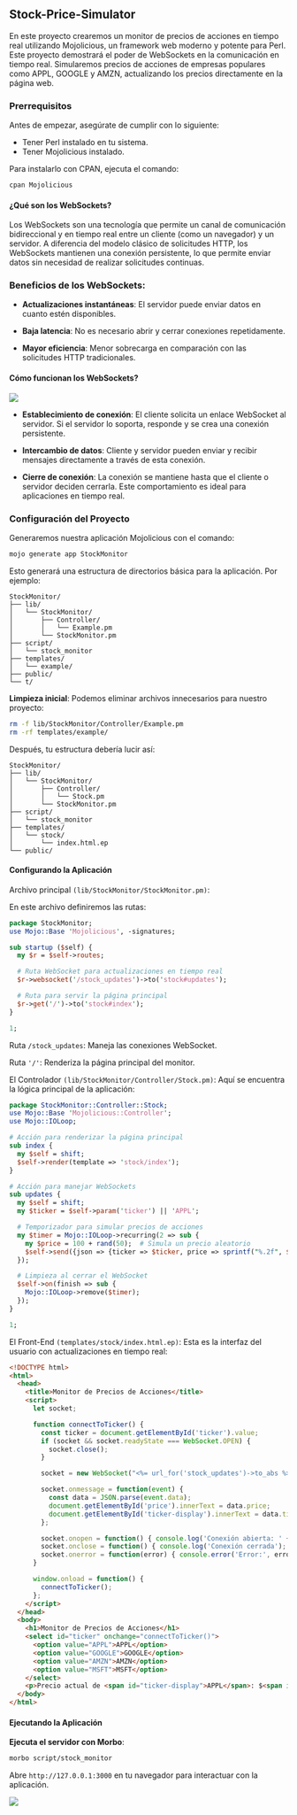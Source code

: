 ## Stock-Price-Simulator

En este proyecto crearemos un monitor de precios de acciones en tiempo real utilizando Mojolicious, un framework web moderno y potente para Perl. Este proyecto demostrará el poder de WebSockets en la comunicación en tiempo real. Simularemos precios de acciones de empresas populares como APPL, GOOGLE y AMZN, actualizando los precios directamente en la página web.

### Prerrequisitos

Antes de empezar, asegúrate de cumplir con lo siguiente:

- Tener Perl instalado en tu sistema.
- Tener Mojolicious instalado. 

Para instalarlo con CPAN, ejecuta el comando:

```bash
cpan Mojolicious
```

#### ¿Qué son los WebSockets?
Los WebSockets son una tecnología que permite un canal de comunicación bidireccional y en tiempo real entre un cliente (como un navegador) y un servidor. A diferencia del modelo clásico de solicitudes HTTP, los WebSockets mantienen una conexión persistente, lo que permite enviar datos sin necesidad de realizar solicitudes continuas.

### Beneficios de los WebSockets:

- **Actualizaciones instantáneas**: El servidor puede enviar datos en cuanto estén disponibles.

- **Baja latencia**: No es necesario abrir y cerrar conexiones repetidamente.

- **Mayor eficiencia**: Menor sobrecarga en comparación con las solicitudes HTTP tradicionales.

#### Cómo funcionan los WebSockets?

![](https://tiagomelo.info/assets/images/2024-09-05-perl-mojolicious-ws-server/websockets.png)

- **Establecimiento de conexión**: El cliente solicita un enlace WebSocket al servidor. Si el servidor lo soporta, responde y se crea una conexión persistente.

- **Intercambio de datos**: Cliente y servidor pueden enviar y recibir mensajes directamente a través de esta conexión.

- **Cierre de conexión**: La conexión se mantiene hasta que el cliente o servidor deciden cerrarla. Este comportamiento es ideal para aplicaciones en tiempo real.

### Configuración del Proyecto

Generaremos nuestra aplicación Mojolicious con el comando:

```bash
mojo generate app StockMonitor
```

Esto generará una estructura de directorios básica para la aplicación. Por ejemplo:

```plaintext
StockMonitor/
├── lib/
│   └── StockMonitor/
│       ├── Controller/
│       │   └── Example.pm
│       └── StockMonitor.pm
├── script/
│   └── stock_monitor
├── templates/
│   └── example/
├── public/
└── t/
```

**Limpieza inicial**:
Podemos eliminar archivos innecesarios para nuestro proyecto:

```bash
rm -f lib/StockMonitor/Controller/Example.pm
rm -rf templates/example/
```

Después, tu estructura debería lucir así:

```plaintext
StockMonitor/
├── lib/
│   └── StockMonitor/
│       ├── Controller/
│       │   └── Stock.pm
│       └── StockMonitor.pm
├── script/
│   └── stock_monitor
├── templates/
│   └── stock/
│       └── index.html.ep
└── public/
```

#### Configurando la Aplicación

Archivo principal `(lib/StockMonitor/StockMonitor.pm)`:

En este archivo definiremos las rutas:

```perl
package StockMonitor;
use Mojo::Base 'Mojolicious', -signatures;

sub startup ($self) {
  my $r = $self->routes;

  # Ruta WebSocket para actualizaciones en tiempo real
  $r->websocket('/stock_updates')->to('stock#updates');

  # Ruta para servir la página principal
  $r->get('/')->to('stock#index');
}

1;
```

Ruta `/stock_updates`: Maneja las conexiones WebSocket.

Ruta `'/'`: Renderiza la página principal del monitor.

El Controlador `(lib/StockMonitor/Controller/Stock.pm)`:
Aquí se encuentra la lógica principal de la aplicación:

```perl
package StockMonitor::Controller::Stock;
use Mojo::Base 'Mojolicious::Controller';
use Mojo::IOLoop;

# Acción para renderizar la página principal
sub index {
  my $self = shift;
  $self->render(template => 'stock/index');
}

# Acción para manejar WebSockets
sub updates {
  my $self = shift;
  my $ticker = $self->param('ticker') || 'APPL';

  # Temporizador para simular precios de acciones
  my $timer = Mojo::IOLoop->recurring(2 => sub {
    my $price = 100 + rand(50);  # Simula un precio aleatorio
    $self->send({json => {ticker => $ticker, price => sprintf("%.2f", $price)}});
  });

  # Limpieza al cerrar el WebSocket
  $self->on(finish => sub {
    Mojo::IOLoop->remove($timer);
  });
}

1;
```

El Front-End `(templates/stock/index.html.ep)`:
Esta es la interfaz del usuario con actualizaciones en tiempo real:

```html
<!DOCTYPE html>
<html>
  <head>
    <title>Monitor de Precios de Acciones</title>
    <script>
      let socket;

      function connectToTicker() {
        const ticker = document.getElementById('ticker').value;
        if (socket && socket.readyState === WebSocket.OPEN) {
          socket.close();
        }

        socket = new WebSocket("<%= url_for('stock_updates')->to_abs %>?ticker=" + ticker);

        socket.onmessage = function(event) {
          const data = JSON.parse(event.data);
          document.getElementById('price').innerText = data.price;
          document.getElementById('ticker-display').innerText = data.ticker;
        };

        socket.onopen = function() { console.log('Conexión abierta: ' + ticker); };
        socket.onclose = function() { console.log('Conexión cerrada'); };
        socket.onerror = function(error) { console.error('Error:', error); };
      }

      window.onload = function() {
        connectToTicker();
      };
    </script>
  </head>
  <body>
    <h1>Monitor de Precios de Acciones</h1>
    <select id="ticker" onchange="connectToTicker()">
      <option value="APPL">APPL</option>
      <option value="GOOGLE">GOOGLE</option>
      <option value="AMZN">AMZN</option>
      <option value="MSFT">MSFT</option>
    </select>
    <p>Precio actual de <span id="ticker-display">APPL</span>: $<span id="price">-</span></p>
  </body>
</html>
```

#### Ejecutando la Aplicación
**Ejecuta el servidor con Morbo**:

```bash
morbo script/stock_monitor
```

Abre `http://127.0.0.1:3000` en tu navegador para interactuar con la aplicación.

![](https://tiagomelo.info/assets/images/2024-09-05-perl-mojolicious-ws-server/stockMonitor.gif)